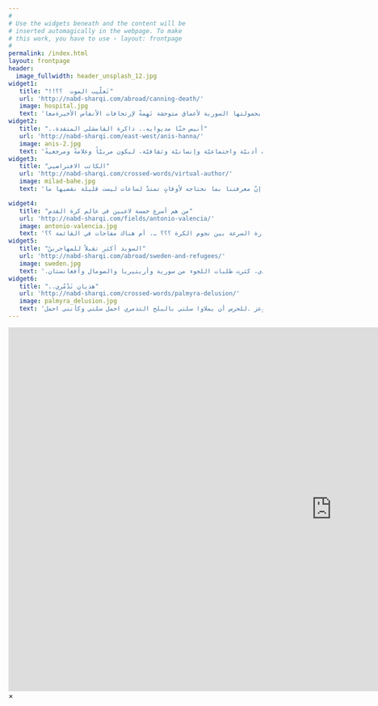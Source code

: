 ```yaml
---
#
# Use the widgets beneath and the content will be
# inserted automagically in the webpage. To make
# this work, you have to use › layout: frontpage
#
permalink: /index.html
layout: frontpage
header:
  image_fullwidth: header_unsplash_12.jpg
widget1:
   title: "!!تَعلّيب الموت  ؟؟"
   url: 'http://nabd-sharqi.com/abroad/canning-death/'
   image: hospital.jpg
   text: 'الموت الذي يجتاح البلاد من أقصاها لأقصاها بكل الطرق والوسائل الوحشية التي لا تنتمي لأي حس انساني ،والموت الذي رسم خارطة طريق الهروب للسوريين الى منافٍ قسرية ،فكان البرد وحشاً في غابات أوروبا ينهشُ لحماً سورياً طرياً ثم يجمّد الدماء فيه ،والبحر الذي لم يعد يملك من .رحابة أفقهِ وزرقة مداه إلا سفناً تلقي بحمولتها السورية لأعماق متوحشة نَهِمةْ لإرتجافات الأنفاس الأخيرةمعا'
widget2:
   title: "..أنيس حنّا مديوايه.. ذاكرة القامشلي المتقدة"
   url: 'http://nabd-sharqi.com/east-west/anis-hanna/'
   image: anis-2.jpg
   text: 'نعمة ربّانيّة وهبها رب الكون لمدينة القامشلي خاصةً، وللوطن عامة، سخّر نفسه ومذ سنواته الأولى في الحياة، لخدمة مجتمعه، فقدّم له الكثير، ودوّن عنه الأكثر، وسطر خلال رحلة الحياة بطولات أدبيّة واجتماعيّة وإنسانيّة وثقافيّة، ليكون مربيّاً وعلامةً ومرجعيةً،'
widget3:
   title: "الكاتب الافتراضيي"
   url: 'http://nabd-sharqi.com/crossed-words/virtual-author/'
   image: milad-bahe.jpg
   text: 'نتأمَّل .. نؤمنُ .. نكتبُ، كمحاولة لإخماد بقايا اكتئابات منسيّة تَنْشَط نيرانُها مع كلّ ثوبٍ غامضٍ يرتديه ليلُ الوَحدة والغرابة عن حقيقة وجود العالم وماهيته ونهايته وبدايته مرّة أخرى .. نكتب لنتحايل على أنفسنا بإيهامها أنّنا ندرك حقيقة هذياننا هذا، ونملك من النضج ما يجعلنا نتكيّف لحظيًّا مع صراعاتنا الداخلية إذ إنّ معرفتنا بما نحتاجه لأوقاتٍ تمتدّ لساعات ليست قليلة نقضيها ما '

widget4:
   title: "من هم أسرع خمسة لاعبين في عالم كرة القدم"
   url: 'http://nabd-sharqi.com/fields/antonio-valencia/'
   image: antonio-valencia.jpg
   text: 'من هو اسرع لاعب كرة قدم في العالم ؟؟؟ …. هل كريستيانو رونالدو يعتلي صدارة السرعة بين نجوم الكرة ؟؟؟ …. أم هناك مفاجات في القائمة ؟؟'
widget5:
   title: "السويد أكثر تقبلاً للمهاجرينً"
   url: 'http://nabd-sharqi.com/abroad/sweden-and-refugees/'
   image: sweden.jpg
   text: '.وفقاً للإحصائيات، التي نشرها مجلس الهجرة السويدي، كثرت طلبات اللجوء من سورية وأريتيريا والصومال وأفغانستان'
widget6:
   title: "..هذيان تَدْمُري"
   url: 'http://nabd-sharqi.com/crossed-words/palmyra-delusion/'
   image: palmyra_delusion.jpg
   text: 'في يوم من الأيام في سالف العصر والاوان ركبت الباص مسافرة إلى دمشق وأنا اهون على نفسي التسع ساعات برؤية تدمر وفيروز تصدح معلنة وصولنا للشام غفوت لدقائق وإذا بي أرى نفسي في قصر زنوبيا ترحب بي وتعتذر لانشغالها بإعداد الجيش لملاقاة الرومان، لا تنس قبل أن تغادر ان توعز .للحرس أن يملاوا سلتي بالبلح التدمري احمل سلتي وكأنني احمل '  
---
```


<div id="videoModal" class="reveal-modal large" data-reveal="">
  <div class="flex-video widescreen vimeo" style="display: block;">
    <iframe width="1280" height="720" src="https://www.youtube.com/embed/3b5zCFSmVvU" frameborder="0" allowfullscreen></iframe>
  </div>
  <a class="close-reveal-modal">&#215;</a>
</div>
